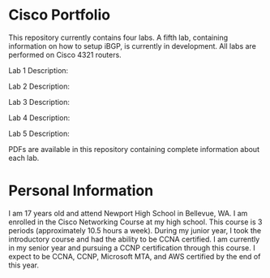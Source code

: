# Cisco Portfolio
This repository currently contains four labs. A fifth lab, containing information on how to setup iBGP, is currently in development. All labs are performed on Cisco 4321 routers.

Lab 1 Description:

Lab 2 Description:

Lab 3 Description:

Lab 4 Description:

Lab 5 Description:

PDFs are available in this repository containing complete information about each lab.  

# Personal Information
I am 17 years old and attend Newport High School in Bellevue, WA. I am enrolled in the Cisco Networking Course at my high school. This course is 3 periods (approximately 10.5 hours a week). During my junior year, I took the introductory course and had the ability to be CCNA certified. I am currently in my senior year and pursuing a CCNP certification through this course. I expect to be CCNA, CCNP, Microsoft MTA, and AWS certified by the end of this year.  
